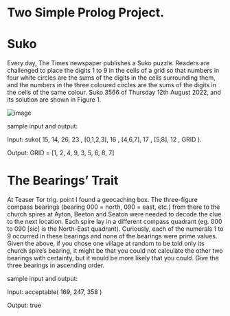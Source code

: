 # Two Simple Prolog Project.


# Suko

Every day, The Times newspaper publishes a Suko puzzle. Readers are challenged to place the digits 1 to 9 in the cells of a grid so that numbers in four white circles are the sums of the digits in the cells surrounding them, and the numbers in the three coloured circles are the sums of the digits in the cells of the same colour. Suko 3566 of Thursday 12th August 2022, and its solution are shown in Figure 1.

![image](https://user-images.githubusercontent.com/121934188/211827882-65872c56-ef89-4ec5-b5fc-3bd268839a40.png)

sample input and output:

Input:
suko( 15, 14, 26, 23
, [0,1,2,3], 16
, [4,6,7], 17
, [5,8], 12
, GRID ).

Output:
GRID = [1, 2, 4, 9, 3, 5, 6, 8, 7]

# The Bearings’ Trait

At Teaser Tor trig. point I found a geocaching box. The three-figure compass bearings (bearing 000 = north, 090 = east, etc.) from there to the church spires at Ayton, Beeton and Seaton were needed to decode the clue to the next location.
Each spire lay in a different compass quadrant (eg. 000 to 090 [sic] is the North-East quadrant). Curiously, each of the numerals 1 to 9 occurred in these bearings and none of the bearings were prime values.
Given the above, if you chose one village at random to be told only its church spire’s bearing, it might be that you could not calculate the other two bearings with certainty, but it would be more likely that you could. Give the three bearings in ascending order.

sample input and output:

Input:
acceptable( 169, 247, 358 )

Output:
true
